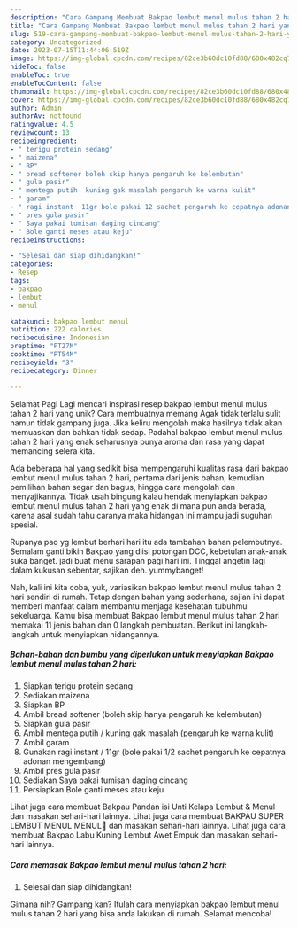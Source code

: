 ```yaml
---
description: "Cara Gampang Membuat Bakpao lembut menul mulus tahan 2 hari yang Lezat"
title: "Cara Gampang Membuat Bakpao lembut menul mulus tahan 2 hari yang Lezat"
slug: 519-cara-gampang-membuat-bakpao-lembut-menul-mulus-tahan-2-hari-yang-lezat
category: Uncategorized
date: 2023-07-15T11:44:06.519Z
image: https://img-global.cpcdn.com/recipes/82ce3b60dc10fd88/680x482cq70/bakpao-lembut-menul-mulus-tahan-2-hari-foto-resep-utama.jpg
hideToc: false
enableToc: true
enableTocContent: false
thumbnail: https://img-global.cpcdn.com/recipes/82ce3b60dc10fd88/680x482cq70/bakpao-lembut-menul-mulus-tahan-2-hari-foto-resep-utama.jpg
cover: https://img-global.cpcdn.com/recipes/82ce3b60dc10fd88/680x482cq70/bakpao-lembut-menul-mulus-tahan-2-hari-foto-resep-utama.jpg
author: Admin
authorAv: notfound
ratingvalue: 4.5
reviewcount: 13
recipeingredient:
- " terigu protein sedang"
- " maizena"
- " BP"
- " bread softener boleh skip hanya pengaruh ke kelembutan"
- " gula pasir"
- " mentega putih  kuning gak masalah pengaruh ke warna kulit"
- " garam"
- " ragi instant  11gr bole pakai 12 sachet pengaruh ke cepatnya adonan mengembang"
- " pres gula pasir"
- " Saya pakai tumisan daging cincang"
- " Bole ganti meses atau keju"
recipeinstructions:

- "Selesai dan siap dihidangkan!"
categories:
- Resep
tags:
- bakpao
- lembut
- menul

katakunci: bakpao lembut menul 
nutrition: 222 calories
recipecuisine: Indonesian
preptime: "PT27M"
cooktime: "PT54M"
recipeyield: "3"
recipecategory: Dinner

---
```



Selamat Pagi Lagi mencari inspirasi resep bakpao lembut menul mulus tahan 2 hari yang unik? Cara membuatnya memang Agak tidak terlalu sulit namun tidak gampang juga. Jika keliru mengolah maka hasilnya tidak akan memuaskan dan bahkan tidak sedap. Padahal bakpao lembut menul mulus tahan 2 hari yang enak seharusnya punya aroma dan rasa yang dapat memancing selera kita.


Ada beberapa hal yang sedikit bisa mempengaruhi kualitas rasa dari bakpao lembut menul mulus tahan 2 hari, pertama dari jenis bahan, kemudian pemilihan bahan segar dan bagus, hingga cara mengolah dan menyajikannya. Tidak usah bingung kalau hendak menyiapkan bakpao lembut menul mulus tahan 2 hari yang enak di mana pun anda berada, karena asal sudah tahu caranya maka hidangan ini mampu jadi suguhan spesial.

Rupanya pao yg lembut berhari hari itu ada tambahan bahan pelembutnya. Semalam ganti bikin Bakpao yang diisi potongan DCC, kebetulan anak-anak suka banget. jadi buat menu sarapan pagi hari ini. Tinggal angetin lagi dalam kukusan sebentar, sajikan deh. yummybanget!


Nah, kali ini kita coba, yuk, variasikan bakpao lembut menul mulus tahan 2 hari sendiri di rumah. Tetap dengan bahan yang sederhana, sajian ini dapat memberi manfaat dalam membantu menjaga kesehatan tubuhmu sekeluarga. Kamu bisa membuat Bakpao lembut menul mulus tahan 2 hari memakai 11 jenis bahan dan 0 langkah pembuatan. Berikut ini langkah-langkah untuk menyiapkan hidangannya.

<!--inarticleads1-->

##### Bahan-bahan dan bumbu yang diperlukan untuk menyiapkan Bakpao lembut menul mulus tahan 2 hari:

1. Siapkan  terigu protein sedang
1. Sediakan  maizena
1. Siapkan  BP
1. Ambil  bread softener (boleh skip hanya pengaruh ke kelembutan)
1. Siapkan  gula pasir
1. Ambil  mentega putih / kuning gak masalah (pengaruh ke warna kulit)
1. Ambil  garam
1. Gunakan  ragi instant / 11gr (bole pakai 1/2 sachet pengaruh ke cepatnya adonan mengembang)
1. Ambil  pres gula pasir
1. Sediakan  Saya pakai tumisan daging cincang
1. Persiapkan  Bole ganti meses atau keju


Lihat juga cara membuat Bakpau Pandan isi Unti Kelapa Lembut &amp; Menul dan masakan sehari-hari lainnya. Lihat juga cara membuat BAKPAU SUPER LEMBUT MENUL MENUL🥰 dan masakan sehari-hari lainnya. Lihat juga cara membuat Bakpao Labu Kuning Lembut Awet Empuk dan masakan sehari-hari lainnya. 

<!--inarticleads2-->

##### Cara memasak Bakpao lembut menul mulus tahan 2 hari:


1. Selesai dan siap dihidangkan!



Gimana nih? Gampang kan? Itulah cara menyiapkan bakpao lembut menul mulus tahan 2 hari yang bisa anda lakukan di rumah. Selamat mencoba!
